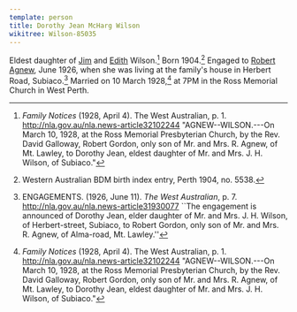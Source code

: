 ```yaml
---
template: person
title: Dorothy Jean McHarg Wilson
wikitree: Wilson-85035
---
```


Eldest daughter of [Jim](./james-herbert-wilson.html) and [Edith](./edith-olive-hall.html) Wilson.[^WestAust1928]
Born 1904.[^BMD_WA_birth_1904_Perth]
Engaged to [Robert Agnew](./robert-gordon-agnew.html), June 1926,
when she was living at the family's house in Herbert Road, Subiaco.[^JeanRobertAgnewEngagement]
Married on 10 March 1928,[^WestAust1928]
at 7PM in the Ross Memorial Church in West Perth.

[^BMD_WA_birth_1904_Perth]:
	Western Australian BDM birth index entry, Perth 1904, no. 5538.

[^WestAust1928]:
	*Family Notices* (1928, April 4). The West Australian, p. 1. http://nla.gov.au/nla.news-article32102244
	"AGNEW--WILSON.---On March 10, 1928, at the Ross Memorial Presbyterian Church, by the Rev. David Galloway,
	Robert Gordon, only son of Mr. and Mrs. R. Agnew, of Mt. Lawley,
	to Dorothy Jean, eldest daughter of Mr. and Mrs. J. H. Wilson, of Subiaco."

[^JeanRobertAgnewEngagement]:
	ENGAGEMENTS. (1926, June 11). *The West Australian*, p. 7. http://nla.gov.au/nla.news-article31930077
	``The engagement is announced of Dorothy Jean, elder daughter of Mr. and Mrs. J. H. Wilson, of Herbert-street, Subiaco,
	to Robert Gordon, only son of Mr. and Mrs. R. Agnew, of Alma-road, Mt. Lawley.''

